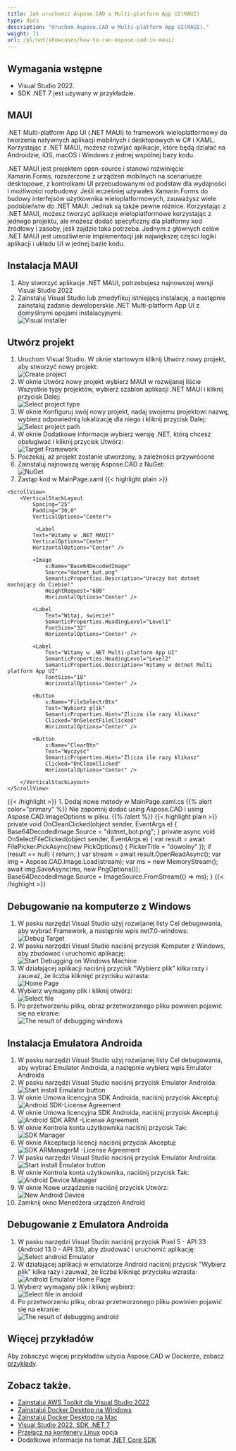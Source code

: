 ```yaml
---
title: Jak uruchomić Aspose.CAD w Multi-platform App UI(MAUI)
type: docs
description: "Uruchom Aspose.CAD w Multi-platform App UI(MAUI)."
weight: 71
url: /pl/net/showcases/how-to-run-aspose-cad-in-maui/
---
```


## Wymagania wstępne
- Visual Studio 2022.
- SDK .NET 7 jest używany w przykładzie.


## MAUI

.NET Multi-platform App UI (.NET MAUI) to framework wieloplatformowy do tworzenia natywnych aplikacji mobilnych i desktopowych w C# i XAML.
Korzystając z .NET MAUI, możesz rozwijać aplikacje, które będą działać na Androidzie, iOS, macOS i Windows z jednej wspólnej bazy kodu.

.NET MAUI jest projektem open-source i stanowi rozwinięcie Xamarin.Forms, rozszerzone z urządzeń mobilnych na scenariusze desktopowe, z kontrolkami UI przebudowanymi od podstaw dla wydajności i możliwości rozbudowy.
Jeśli wcześniej używałeś Xamarin.Forms do budowy interfejsów użytkownika wieloplatformowych, zauważysz wiele podobieństw do .NET MAUI.
Jednak są także pewne różnice.
Korzystając z .NET MAUI, możesz tworzyć aplikacje wieloplatformowe korzystając z jednego projektu, ale możesz dodać specyficzny dla platformy kod źródłowy i zasoby, jeśli zajdzie taka potrzeba.
Jednym z głównych celów .NET MAUI jest umożliwienie implementacji jak największej części logiki aplikacji i układu UI w jednej bazie kodu.


## Instalacja MAUI

1. Aby stworzyć aplikacje .NET MAUI, potrzebujesz najnowszej wersji Visual Studio 2022
1. Zainstaluj Visual Studio lub zmodyfikuj istniejącą instalację, a następnie zainstaluj zadanie deweloperskie .NET Multi-platform App UI z domyślnymi opcjami instalacyjnymi:<br>
![Visual installer](/cad/_assets/showcases/maui/visual-installer.png)


## Utwórz projekt

1. Uruchom Visual Studio. W oknie startowym kliknij Utwórz nowy projekt, aby stworzyć nowy projekt:<br>
![Create project](/cad/_assets/showcases/maui/create-project.png)<br>
1. W oknie Utwórz nowy projekt wybierz MAUI w rozwijanej liście Wszystkie typy projektów, wybierz szablon aplikacji .NET MAUI i kliknij przycisk Dalej:<br>
![Select project type](/cad/_assets/showcases/maui/select-project.png)<br>
1. W oknie Konfiguruj swój nowy projekt, nadaj swojemu projektowi nazwę, wybierz odpowiednią lokalizację dla niego i kliknij przycisk Dalej:<br>
![Select project path](/cad/_assets/showcases/maui/select-project-path.png)<br>
1. W oknie Dodatkowe informacje wybierz wersję .NET, którą chcesz obsługiwać i kliknij przycisk Utwórz:<br>
![Target Framework](/cad/_assets/showcases/maui/select-framework.png)<br>
1. Poczekaj, aż projekt zostanie utworzony, a zależności przywrócone
1. Zainstaluj najnowszą wersję Aspose.CAD z NuGet:<br>
![NuGet](/cad/_assets/showcases/maui/nuget.png)<br>
1. Zastąp kod w MainPage.xaml
{{< highlight plain >}}
<?xml version="1.0" encoding="utf-8" ?>
<ContentPage xmlns="http://schemas.microsoft.com/dotnet/2021/maui"
             xmlns:x="http://schemas.microsoft.com/winfx/2009/xaml"
             x:Class="MauiApp1.MainPage">

    <ScrollView>
        <VerticalStackLayout
            Spacing="25"
            Padding="30,0"
            VerticalOptions="Center">

             <Label 
            Text="Witamy w .NET MAUI!"
            VerticalOptions="Center" 
            HorizontalOptions="Center" />

            <Image
                x:Name="Base64DecodedImage"
                Source="dotnet_bot.png"
                SemanticProperties.Description="Uroczy bot dotnet machający do Ciebie!"
                HeightRequest="600"
                HorizontalOptions="Center" />

            <Label
                Text="Witaj, świecie!"
                SemanticProperties.HeadingLevel="Level1"
                FontSize="32"
                HorizontalOptions="Center" />

            <Label
                Text="Witamy w .NET Multi-platform App UI"
                SemanticProperties.HeadingLevel="Level2"
                SemanticProperties.Description="Witamy w dotnet Multi platform App UI"
                FontSize="18"
                HorizontalOptions="Center" />

            <Button
                x:Name="FileSelectrBtn"
                Text="Wybierz plik"
                SemanticProperties.Hint="Zlicza ile razy klikasz"
                Clicked="OnSelectFileClicked"
                HorizontalOptions="Center" />

            <Button
                x:Name="ClearBtn"
                Text="Wyczyść"
                SemanticProperties.Hint="Zlicza ile razy klikasz"
                Clicked="OnCleanClicked"
                HorizontalOptions="Center" />

        </VerticalStackLayout>
    </ScrollView>
</ContentPage>
{{< /highlight >}}
1. Dodaj nowe metody w MainPage.xaml.cs
{{% alert color="primary" %}} 
Nie zapomnij dodać using Aspose.CAD i using Aspose.CAD.ImageOptions w pliku.
{{% /alert %}}
{{< highlight plain >}}
private void OnCleanClicked(object sender, EventArgs e)
{
    Base64DecodedImage.Source = "dotnet_bot.png";
}
private async void OnSelectFileClicked(object sender, EventArgs e)
{
    var result = await FilePicker.PickAsync(new PickOptions()
    {
        PickerTitle = "dowolny"
    });
    if (result == null)
    {
        return;
    }
    var stream = await result.OpenReadAsync();
    var img = Aspose.CAD.Image.Load(stream);
    var ms = new MemoryStream();
    await img.SaveAsync(ms, new PngOptions());
    Base64DecodedImage.Source = ImageSource.FromStream(() => ms);
}
{{< /highlight >}}


## Debugowanie na komputerze z Windows

1. W pasku narzędzi Visual Studio użyj rozwijanej listy Cel debugowania, aby wybrać Framework, a następnie wpis net7.0-windows:<br>
![Debug Target](/cad/_assets/showcases/maui/windows-mode.png)<br>
1. W pasku narzędzi Visual Studio naciśnij przycisk Komputer z Windows, aby zbudować i uruchomić aplikację:<br>
![Start Debugging on Windows Machine](/cad/_assets/showcases/maui/windows-start-debug.png)<br>
1. W działającej aplikacji naciśnij przycisk "Wybierz plik" kilka razy i zauważ, że liczba kliknięć przycisku wzrasta:<br>
![Home Page](/cad/_assets/showcases/maui/windows-home-page.png)<br>
1. Wybierz wymagany plik i kliknij otwórz:<br>
![Select file](/cad/_assets/showcases/maui/select-file.png)<br>
1. Po przetworzeniu pliku, obraz przetworzonego pliku powinien pojawić się na ekranie:<br>
![The result of debugging windows](/cad/_assets/showcases/maui/windows-result.png)


## Instalacja Emulatora Androida

1. W pasku narzędzi Visual Studio użyj rozwijanej listy Cel debugowania, aby wybrać Emulator Androida, a następnie wybierz wpis Emulator Androida
1. W pasku narzędzi Visual Studio naciśnij przycisk Emulator Androida:<br>
![Start install Emulator button](/cad/_assets/showcases/maui/start-install-emulator.png)<br>
1. W oknie Umowa licencyjna SDK Androida, naciśnij przycisk Akceptuj:<br>
![Android SDK-License Agreement](/cad/_assets/showcases/maui/android-sdk-1.png)<br>
1. W oknie Umowa licencyjna SDK Androida, naciśnij przycisk Akceptuj:<br>
![Android SDK ARM -License Agreement](/cad/_assets/showcases/maui/android-sdk-2.png)<br>
1. W oknie Kontrola konta użytkownika naciśnij przycisk Tak:<br>
![SDK Manager](/cad/_assets/showcases/maui/android-sdk-3.png)<br>
1. W oknie Akceptacja licencji naciśnij przycisk Akceptuj:<br>
![SDK ARManagerM -License Agreement](/cad/_assets/showcases/maui/android-sdk-4.png)<br>
1. W pasku narzędzi Visual Studio naciśnij przycisk Emulator Androida:<br>
![Start install Emulator button](/cad/_assets/showcases/maui/start-install-emulator.png)<br>
1. W oknie Kontrola konta użytkownika, naciśnij przycisk Tak:<br>
![Android Device Manager](/cad/_assets/showcases/maui/android-device-manager.png)<br>
1. W oknie Nowe urządzenie naciśnij przycisk Utwórz:<br>
![New Android Device](/cad/_assets/showcases/maui/android-new-device.png)<br>
1. Zamknij okno Menedżera urządzeń Android


## Debugowanie z Emulatora Androida

1. W pasku narzędzi Visual Studio naciśnij przycisk Pixel 5 - API 33 (Android 13.0 - API 33), aby zbudować i uruchomić aplikację:<br>
![Select android Emulator](/cad/_assets/showcases/maui/select-android-emulator.png)<br>
1. W działającej aplikacji w emulatorze Android naciśnij przycisk "Wybierz plik" kilka razy i zauważ, że liczba kliknięć przycisku wzrasta:<br>
![Android Emulator Home Page](/cad/_assets/showcases/maui/android-home-page.png)<br>
1. Wybierz wymagany plik i kliknij wybierz:<br>
![Select file in andoid](/cad/_assets/showcases/maui/select-file-android.png)<br>
1. Po przetworzeniu pliku, obraz przetworzonego pliku powinien pojawić się na ekranie:<br>
![The result of debugging android](/cad/_assets/showcases/maui/android-result.png)


## Więcej przykładów

Aby zobaczyć więcej przykładów użycia Aspose.CAD w Dockerze, zobacz [przykłady](https://github.com/aspose-cad/Aspose.CAD-Documentation).


## Zobacz także.

- [Zainstaluj AWS Toolkit dla Visual Studio 2022](https://marketplace.visualstudio.com/items?itemName=AmazonWebServices.AWSToolkitforVisualStudio2022)
- [Zainstaluj Docker Desktop na Windows](https://docs.docker.com/docker-for-windows/install/)
- [Zainstaluj Docker Desktop na Mac](https://docs.docker.com/docker-for-mac/install/)
- [Visual Studio 2022, SDK .NET 7](https://docs.microsoft.com/en-us/dotnet/core/install/windows?tabs=net70#dependencies)
- [Przełącz na kontenery Linux](https://docs.docker.com/docker-for-windows/#switch-between-windows-and-linux-containers) opcja
- Dodatkowe informacje na temat [.NET Core SDK](https://hub.docker.com/_/microsoft-dotnet-sdk)
